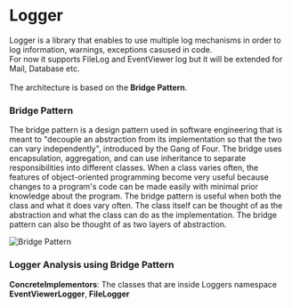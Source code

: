 # Logger
Logger is a library that enables to use multiple log mechanisms in order to log information, warnings, exceptions casused in code.<br/>
For now it supports FileLog and EventViewer log but it will be extended for Mail, Database etc.<br/><br/>
The architecture is based on the <b>Bridge Pattern</b>.
### Bridge Pattern
The bridge pattern is a design pattern used in software engineering that is meant to "decouple an abstraction from its implementation so that the two can vary independently", introduced by the Gang of Four. The bridge uses encapsulation, aggregation, and can use inheritance to separate responsibilities into different classes.
When a class varies often, the features of object-oriented programming become very useful because changes to a program's code can be made easily with minimal prior knowledge about the program. The bridge pattern is useful when both the class and what it does vary often. The class itself can be thought of as the abstraction and what the class can do as the implementation. The bridge pattern can also be thought of as two layers of abstraction.

![Bridge Pattern](https://upload.wikimedia.org/wikipedia/commons/thumb/c/cf/Bridge_UML_class_diagram.svg/500px-Bridge_UML_class_diagram.svg.png)<br/>

### Logger Analysis using Bridge Pattern
<b>ConcreteImplementors</b>: The classes that are inside Loggers namespace <b>EventViewerLogger</b>, <b>FileLogger</b>

